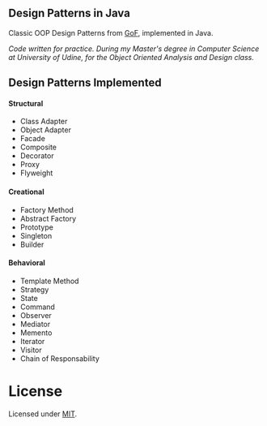 Design Patterns in Java
-----------------------
Classic OOP Design Patterns from [GoF](https://en.wikipedia.org/?title=Design_Patterns),
implemented in Java.

_Code written for practice. During my Master's degree in Computer Science at University of Udine,
for the Object Oriented Analysis and Design class._

Design Patterns Implemented
---------------------------
#### Structural
* Class Adapter
* Object Adapter
* Facade
* Composite
* Decorator
* Proxy
* Flyweight

#### Creational
* Factory Method
* Abstract Factory
* Prototype
* Singleton
* Builder

#### Behavioral
* Template Method
* Strategy
* State
* Command
* Observer
* Mediator
* Memento
* Iterator
* Visitor
* Chain of Responsability

License
=======
Licensed under [MIT](https://github.com/alexprut/design-patterns-java/blob/master/LICENSE).
